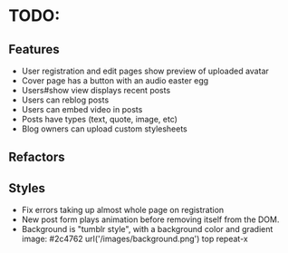 # TODO:

## Features
* User registration and edit pages show preview of uploaded avatar
* Cover page has a button with an audio easter egg
* Users#show view displays recent posts
* Users can reblog posts
* Users can embed video in posts
* Posts have types (text, quote, image, etc)
* Blog owners can upload custom stylesheets

## Refactors

## Styles
* Fix errors taking up almost whole page on registration
* New post form plays animation before removing itself from the DOM.
* Background is "tumblr style", with a background color and gradient image: #2c4762 url('/images/background.png') top repeat-x